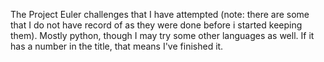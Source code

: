The Project Euler challenges that I have attempted (note: there are some that I do not have record of as they were done before i started keeping them). Mostly python, though I may try some other languages as well. If it has a number in the title, that means I've finished it.

